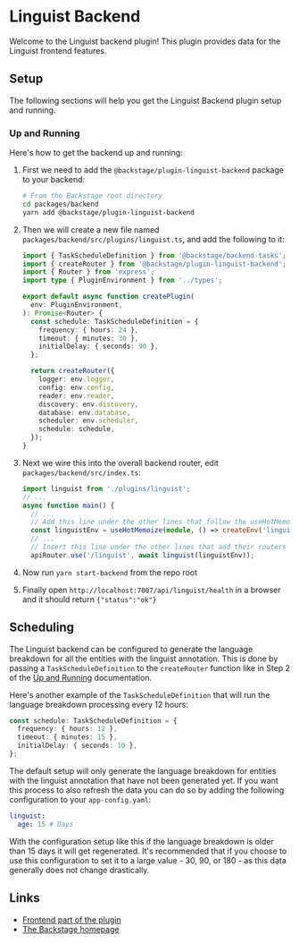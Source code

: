 # Linguist Backend

Welcome to the Linguist backend plugin! This plugin provides data for the Linguist frontend features.

## Setup

The following sections will help you get the Linguist Backend plugin setup and running.

### Up and Running

Here's how to get the backend up and running:

1. First we need to add the `@backstage/plugin-linguist-backend` package to your backend:

   ```sh
   # From the Backstage root directory
   cd packages/backend
   yarn add @backstage/plugin-linguist-backend
   ```

2. Then we will create a new file named `packages/backend/src/plugins/linguist.ts`, and add the
   following to it:

   ```ts
   import { TaskScheduleDefinition } from '@backstage/backend-tasks';
   import { createRouter } from '@backstage/plugin-linguist-backend';
   import { Router } from 'express';
   import type { PluginEnvironment } from '../types';

   export default async function createPlugin(
     env: PluginEnvironment,
   ): Promise<Router> {
     const schedule: TaskScheduleDefinition = {
       frequency: { hours: 24 },
       timeout: { minutes: 30 },
       initialDelay: { seconds: 90 },
     };

     return createRouter({
       logger: env.logger,
       config: env.config,
       reader: env.reader,
       discovery: env.discovery,
       database: env.database,
       scheduler: env.scheduler,
       schedule: schedule,
     });
   }
   ```

3. Next we wire this into the overall backend router, edit `packages/backend/src/index.ts`:

   ```ts
   import linguist from './plugins/linguist';
   // ...
   async function main() {
     // ...
     // Add this line under the other lines that follow the useHotMemoize pattern
     const linguistEnv = useHotMemoize(module, () => createEnv('linguist'));
     // ...
     // Insert this line under the other lines that add their routers to apiRouter in the same way
     apiRouter.use('/linguist', await linguist(linguistEnv));
   ```

4. Now run `yarn start-backend` from the repo root
5. Finally open `http://localhost:7007/api/linguist/health` in a browser and it should return `{"status":"ok"}`

## Scheduling

The Linguist backend can be configured to generate the language breakdown for all the entities with the linguist annotation. This is done by passing a `TaskScheduleDefinition` to the `createRouter` function like in Step 2 of the [Up and Running](#up-and-running) documentation.

Here's another example of the `TaskScheduleDefinition` that will run the language breakdown processing every 12 hours:

```ts
const schedule: TaskScheduleDefinition = {
  frequency: { hours: 12 },
  timeout: { minutes: 15 },
  initialDelay: { seconds: 10 },
};
```

The default setup will only generate the language breakdown for entities with the linguist annotation that have not been generated yet. If you want this process to also refresh the data you can do so by adding the following configuration to your `app-config.yaml`:

```yaml
linguist:
  age: 15 # Days
```

With the configuration setup like this if the language breakdown is older than 15 days it will get regenerated. It's recommended that if you choose to use this configuration to set it to a large value - 30, 90, or 180 - as this data generally does not change drastically.

## Links

- [Frontend part of the plugin](../linguist/README.md)
- [The Backstage homepage](https://backstage.io)
